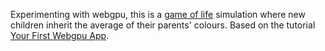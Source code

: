 Experimenting with webgpu, this is a [game of life](https://en.wikipedia.org/wiki/Conway%27s_Game_of_Life) simulation where new children inherit the average of their parents' colours. Based on the tutorial [Your First Webgpu App](https://codelabs.developers.google.com/your-first-webgpu-app#0).
